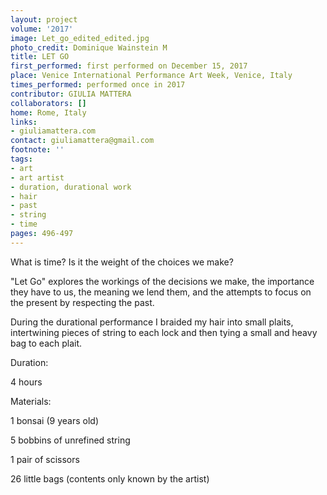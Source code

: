 ```yaml
---
layout: project
volume: '2017'
image: Let_go_edited_edited.jpg
photo_credit: Dominique Wainstein M
title: LET GO
first_performed: first performed on December 15, 2017
place: Venice International Performance Art Week, Venice, Italy
times_performed: performed once in 2017
contributor: GIULIA MATTERA
collaborators: []
home: Rome, Italy
links:
- giuliamattera.com
contact: giuliamattera@gmail.com
footnote: ''
tags:
- art
- art artist
- duration, durational work
- hair
- past
- string
- time
pages: 496-497
---
```


What is time? Is it the weight of the choices we make?

"Let Go" explores the workings of the decisions we make, the importance they have to us, the meaning we lend them, and the attempts to focus on the present by respecting the past.

During the durational performance I braided my hair into small plaits, intertwining pieces of string to each lock and then tying a small and heavy bag to each plait.

Duration:

4 hours

Materials:

1 bonsai (9 years old)

5 bobbins of unrefined string

1 pair of scissors

26 little bags (contents only known by the artist)
